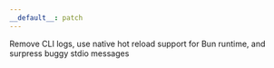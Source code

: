 ```yaml
---
__default__: patch
---
```


Remove CLI logs, use native hot reload support for Bun runtime, and surpress buggy stdio messages
